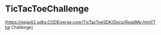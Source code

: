 # TicTacToeChallenge

[https://eejai42.sdks.CODEiverse.com/TicTacToeSDK/Docs/ReadMe.html|The Challenge]
